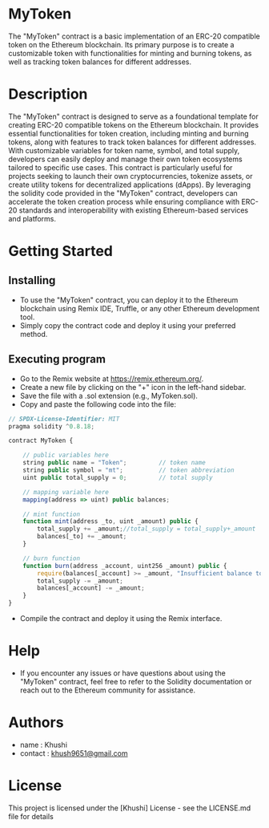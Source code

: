 # MyToken
The "MyToken" contract is a basic implementation of an ERC-20 compatible token on the Ethereum blockchain.
Its primary purpose is to create a customizable token with functionalities for minting and burning tokens, 
as well as tracking token balances for different addresses.

# Description
The "MyToken" contract is designed to serve as a foundational template for creating ERC-20 compatible tokens on the Ethereum blockchain. 
It provides essential functionalities for token creation, including minting and burning tokens, along with features to track token balances for different addresses. 
With customizable variables for token name, symbol, and total supply, developers can easily deploy and manage their own token ecosystems tailored to specific use cases. 
This contract is particularly useful for projects seeking to launch their own cryptocurrencies, tokenize assets, or create utility tokens for decentralized 
applications (dApps). By leveraging the solidity code provided in the "MyToken" contract, developers can accelerate the token creation process while ensuring compliance 
with ERC-20 standards and interoperability with existing Ethereum-based services and platforms.

# Getting Started
## Installing
- To use the "MyToken" contract, you can deploy it to the Ethereum blockchain using Remix IDE, Truffle, or any other Ethereum development tool.
- Simply copy the contract code and deploy it using your preferred method.

## Executing program
- Go to the Remix website at https://remix.ethereum.org/.
- Create a new file by clicking on the "+" icon in the left-hand sidebar.
- Save the file with a .sol extension (e.g., MyToken.sol).
- Copy and paste the following code into the file:

```javascript
// SPDX-License-Identifier: MIT
pragma solidity ^0.8.18;

contract MyToken {

    // public variables here
    string public name = "Token";         // token name
    string public symbol = "mt";          // token abbreviation
    uint public total_supply = 0;         // total supply

    // mapping variable here
    mapping(address => uint) public balances;

    // mint function
    function mint(address _to, uint _amount) public {
        total_supply += _amount;//total_supply = total_supply+_amount
        balances[_to] += _amount;
    }

    // burn function
    function burn(address _account, uint256 _amount) public {
        require(balances[_account] >= _amount, "Insufficient balance to burn");
        total_supply -= _amount;
        balances[_account] -= _amount;
    }
}
```
- Compile the contract and deploy it using the Remix interface.

# Help
- If you encounter any issues or have questions about using the "MyToken" contract, feel free to refer to the Solidity documentation or reach out 
to the Ethereum community for assistance.

# Authors
- name : Khushi
- contact : khush9651@gmail.com

# License
This project is licensed under the [Khushi] License - see the LICENSE.md file for details
